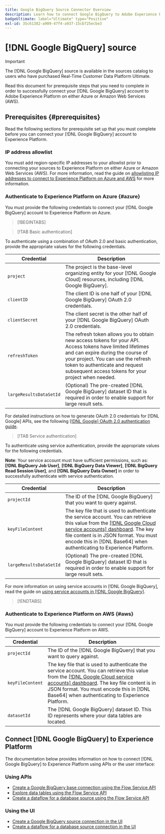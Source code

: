 ```yaml
---
title: Google BigQuery Source Connector Overview
description: Learn how to connect Google BigQuery to Adobe Experience Platform using APIs or the user interface.
badgeUltimate: label="Ultimate" type="Positive"
exl-id: 35c61382-a909-47f4-a937-15cb725ecbe3
---
```

# [!DNL Google BigQuery] source

>[!IMPORTANT]
>
>The [!DNL Google BigQuery] source is available in the sources catalog to users who have purchased Real-Time Customer Data Platform Ultimate.

Read this document for prerequisite steps that you need to complete in order to successfully connect your [!DNL Google BigQuery] account to Adobe Experience Platform on either Azure or Amazon Web Services (AWS).

## Prerequisites {#prerequisites}

Read the following sections for prerequisite set up that you must complete before you can connect your [!DNL Google BigQuery] account to Experience Platform.

### IP address allowlist 

You must add region-specific IP addresses to your allowlist prior to connecting your sources to Experience Platform on either Azure or Amazon Web Services (AWS). For more information, read the guide on [allowlisting IP addresses to connect to Experience Platform on Azure and AWS](../../ip-address-allow-list.md) for more information.

### Authenticate to Experience Platform on Azure {#azure}

You must provide the following credentials to connect your [!DNL Google BigQuery] account to Experience Platform on Azure.

>[!BEGINTABS]

>[!TAB Basic authentication]

To authenticate using a combination of OAuth 2.0 and basic authentication, provide the appropriate values for the following credentials.

| Credential | Description |
| --- | --- |
| `project` |  The project is the base-level organizing entity for your [!DNL Google Cloud] resources, including [!DNL Google BigQuery]. |
| `clientID` | The client ID is one half of your [!DNL Google BigQuery] OAuth 2.0 credentials. |
| `clientSecret` | The client secret is the other half of your [!DNL Google BigQuery] OAuth 2.0 credentials. |
| `refreshToken` | The refresh token allows you to obtain new access tokens for your API. Access tokens have limited lifetimes and can expire during the course of your project. You can use the refresh token to authenticate and request subsequent access tokens for your project when needed. |
| `largeResultsDataSetId` | (Optional) The pre-created  [!DNL Google BigQuery] dataset ID that is required in order to enable support for large result sets.|

For detailed instructions on how to generate OAuth 2.0 credentials for [!DNL Google] APIs, see the following [[!DNL Google] OAuth 2.0 authentication guide](https://developers.google.com/identity/protocols/oauth2).

>[!TAB Service authentication]

To authenticate using service authentication, provide the appropriate values for the following credentials.

**Note**: Your service account must have sufficient permissions, such as: **[!DNL BigQuery Job User]**, **[!DNL BigQuery Data Viewer]**, **[!DNL BigQuery Read Session User]**, and **[!DNL BigQuery Data Owner]** in order to successfully authenticate with service authentication.

| Credential | Description |
| --- | --- |
| `projectId` | The ID of the [!DNL Google BigQuery] that you want to query against. |
| `keyFileContent` | The key file that is used to authenticate the service account. You can retrieve this value from the [[!DNL Google Cloud service accounts] dashboard](https://console.cloud.google.com). The key file content is in JSON format. You must encode this in [!DNL Base64] when authenticating to Experience Platform. |
| `largeResultsDataSetId` | (Optional) The pre-created  [!DNL Google BigQuery] dataset ID that is required in order to enable support for large result sets. |

For more information on using service accounts in [!DNL Google BigQuery], read the guide on [using service accounts in [!DNL Google BigQuery]](https://cloud.google.com/bigquery/docs/use-service-accounts).

>[!ENDTABS]

### Authenticate to Experience Platform on AWS {#aws}

You must provide the following credentials to connect your [!DNL Google BigQuery] account to Experience Platform on AWS.

| Credential | Description |
| --- | --- |
| `projectId` | The ID of the [!DNL Google BigQuery] that you want to query against. |
| `keyFileContent` | The key file that is used to authenticate the service account. You can retrieve this value from the [[!DNL Google Cloud service accounts] dashboard](https://console.cloud.google.com). The key file content is in JSON format. You must encode this in [!DNL Base64] when authenticating to Experience Platform. |
| `datasetId` | The [!DNL Google BigQuery] dataset ID. This ID represents where your data tables are located. |

## Connect [!DNL Google BigQuery] to Experience Platform

The documentation below provides information on how to connect [!DNL Google BigQuery] to Experience Platform using APIs or the user interface:

### Using APIs

- [Create a Google BigQuery base connection using the Flow Service API](../../tutorials/api/create/databases/bigquery.md)
- [Explore data tables using the Flow Service API](../../tutorials/api/explore/tabular.md)
- [Create a dataflow for a database source using the Flow Service API](../../tutorials/api/collect/database-nosql.md)

### Using the UI

- [Create a Google BigQuery source connection in the UI](../../tutorials/ui/create/databases/bigquery.md)
- [Create a dataflow for a database source connection in the UI](../../tutorials/ui/dataflow/databases.md)
